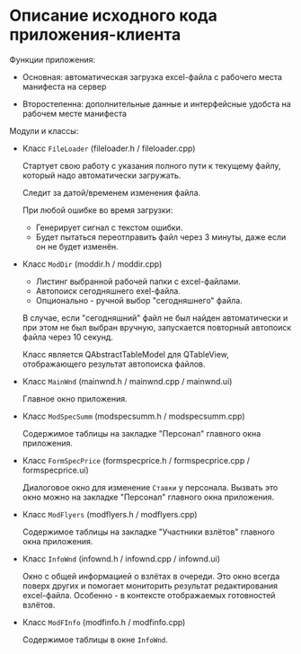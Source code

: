 # Описание исходного кода приложения-клиента

Функции приложения:

* Основная: автоматическая загрузка excel-файла с рабочего места манифеста на сервер

* Второстепенна: дополнительные данные и интерфейсные удобста на рабочем месте манифеста

Модули и классы:

* Класс `FileLoader` (fileloader.h / fileloader.cpp)

    Стартует свою работу с указания полного пути к текущему файлу, который надо автоматически загружать.
    
    Следит за датой/временем изменения файла.
    
    При любой ошибке во время загрузки:
    
    * Генерирует сигнал с текстом ошибки.
    * Будет пытаться переотправить файл через 3 минуты, даже если он не будет изменён.

* Класс `ModDir` (moddir.h / moddir.cpp)

    * Листинг выбранной рабочей папки с excel-файлами.
    * Автопоиск сегодняшнего exel-файла.
    * Опционально - ручной выбор "сегодняшнего" файла.
    
    В случае, если "сегодняшний" файл не был найден автоматически и при этом не был выбран вручную,
    запускается повторный автопоиск файла через 10 секунд.
    
    Класс является QAbstractTableModel для QTableView, отображающего результат автопоиска файлов.

* Класс `MainWnd` (mainwnd.h / mainwnd.cpp / mainwnd.ui)

    Главное окно приложения.

* Класс `ModSpecSumm` (modspecsumm.h / modspecsumm.cpp)

    Содержимое таблицы на закладке "Персонал" главного окна приложения.

* Класс `FormSpecPrice` (formspecprice.h / formspecprice.cpp / formspecprice.ui)

    Диалоговое окно для изменение `Ставки` у персонала. Вызвать это окно можно
    на закладке "Персонал" главного окна приложения.

* Класс `ModFlyers` (modflyers.h / modflyers.cpp)

    Содержимое таблицы на закладке "Участники взлётов" главного окна приложения.

* Класс `InfoWnd` (infownd.h / infownd.cpp / infownd.ui)

    Окно с общей информацией о взлётах в очереди. Это окно всегда поверх других и
    помогает мониторить результат редактирования excel-файла. Особенно - в контексте отображаемых
    готовностей взлётов.

* Класс `ModFInfo` (modfinfo.h / modfinfo.cpp)

    Содержимое таблицы в окне `InfoWnd`.
